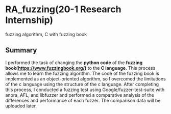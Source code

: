 # RA_fuzzing(20-1 Research Internship)
fuzzing algorithm, C with fuzzing book
## Summary
I performed the task of changing the **python code** of the **fuzzing book(<https://www.fuzzingbook.org/>)** to the **C language**.
This process allows me to learn the fuzzing algorithm.
The code of the fuzzing book is implemented as an object-oriented algorithm, so I overcomed the limitations of the c language using the structure of the c language.
After completing this process, I conducted a fuzzing test using Google/fuzzer-test-suite with anora, AFL, and libfuzzer and performed a comparative analysis of the differences and performance of each fuzzer.
The comparison data will be uploaded later.
